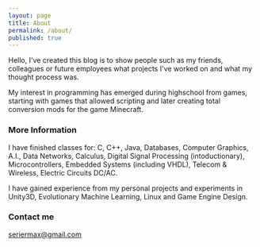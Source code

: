 ```yaml
---
layout: page
title: About
permalink: /about/
published: true
---
```


Hello, I've created this blog is to show people such as my friends, colleagues or future employees what projects I've worked on and what my thought process was.

My interest in programming has emerged during highschool from games, starting with games that allowed scripting and later creating total conversion mods for the game Minecraft.

### More Information

I have finished classes for:
C, C++, Java, Databases, Computer Graphics, A.I., Data Networks, Calculus, Digital Signal Processing (intoductionary), Microcontrollers, Embedded Systems (including VHDL), Telecom & Wireless, Electric Circuits DC/AC. 

I have gained experience from my personal projects and experiments in Unity3D, Evolutionary Machine Learning, Linux and Game Engine Design.
### Contact me

[seriermax@gmail.com](mailto:seriermax@gmail.com)
